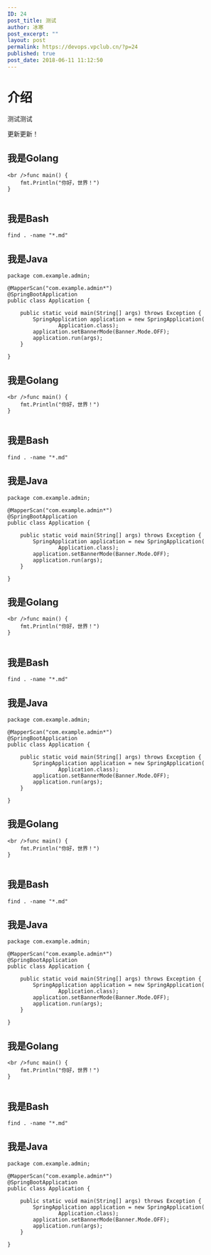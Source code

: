 ```yaml
---
ID: 24
post_title: 测试
author: 冰寒
post_excerpt: ""
layout: post
permalink: https://devops.vpclub.cn/?p=24
published: true
post_date: 2018-06-11 11:12:50
---
```

# 介绍

测试测试

更新更新！

## 我是Golang

<pre><code class="language-go  line-numbers">&lt;br />func main() {
    fmt.Println("你好，世界！")
}

</code></pre>

## 我是Bash

<pre><code class="language-bash  line-numbers">find . -name "*.md"
</code></pre>

## 我是Java

<pre><code class="language-java  line-numbers">package com.example.admin;

@MapperScan("com.example.admin*")
@SpringBootApplication
public class Application {

    public static void main(String[] args) throws Exception {
        SpringApplication application = new SpringApplication(
                Application.class);
        application.setBannerMode(Banner.Mode.OFF);
        application.run(args);
    }

}
</code></pre>

## 我是Golang

<pre><code class="language-go  line-numbers">&lt;br />func main() {
    fmt.Println("你好，世界！")
}

</code></pre>

## 我是Bash

<pre><code class="language-bash  line-numbers">find . -name "*.md"
</code></pre>

## 我是Java

<pre><code class="language-java  line-numbers">package com.example.admin;

@MapperScan("com.example.admin*")
@SpringBootApplication
public class Application {

    public static void main(String[] args) throws Exception {
        SpringApplication application = new SpringApplication(
                Application.class);
        application.setBannerMode(Banner.Mode.OFF);
        application.run(args);
    }

}
</code></pre>

## 我是Golang

<pre><code class="language-go  line-numbers">&lt;br />func main() {
    fmt.Println("你好，世界！")
}

</code></pre>

## 我是Bash

<pre><code class="language-bash  line-numbers">find . -name "*.md"
</code></pre>

## 我是Java

<pre><code class="language-java  line-numbers">package com.example.admin;

@MapperScan("com.example.admin*")
@SpringBootApplication
public class Application {

    public static void main(String[] args) throws Exception {
        SpringApplication application = new SpringApplication(
                Application.class);
        application.setBannerMode(Banner.Mode.OFF);
        application.run(args);
    }

}
</code></pre>

## 我是Golang

<pre><code class="language-go  line-numbers">&lt;br />func main() {
    fmt.Println("你好，世界！")
}

</code></pre>

## 我是Bash

<pre><code class="language-bash  line-numbers">find . -name "*.md"
</code></pre>

## 我是Java

<pre><code class="language-java  line-numbers">package com.example.admin;

@MapperScan("com.example.admin*")
@SpringBootApplication
public class Application {

    public static void main(String[] args) throws Exception {
        SpringApplication application = new SpringApplication(
                Application.class);
        application.setBannerMode(Banner.Mode.OFF);
        application.run(args);
    }

}
</code></pre>

## 我是Golang

<pre><code class="language-go  line-numbers">&lt;br />func main() {
    fmt.Println("你好，世界！")
}

</code></pre>

## 我是Bash

<pre><code class="language-bash  line-numbers">find . -name "*.md"
</code></pre>

## 我是Java

<pre><code class="language-java  line-numbers">package com.example.admin;

@MapperScan("com.example.admin*")
@SpringBootApplication
public class Application {

    public static void main(String[] args) throws Exception {
        SpringApplication application = new SpringApplication(
                Application.class);
        application.setBannerMode(Banner.Mode.OFF);
        application.run(args);
    }

}
</code></pre>
